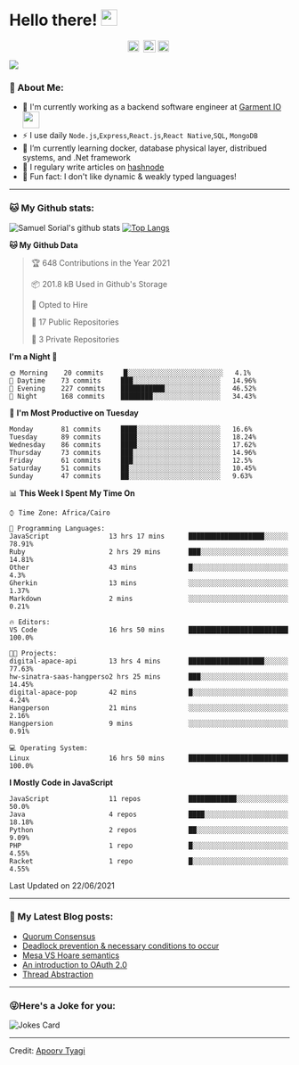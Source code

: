 # Hello there! <img src="https://github.com/TheDudeThatCode/TheDudeThatCode/blob/master/Assets/Hi.gif" width="29px">
<p align="center">
<a href="https://www.linkedin.com/in/samuel-sorial/" target="blank"><img align="center" src="https://cdn.jsdelivr.net/npm/simple-icons@3.0.1/icons/linkedin.svg" alt="samuel_linkedin" height="20" width="20" /></a>&nbsp;
<a href="https://stackoverflow.com/users/13089670/samuel-sorial"><img align="center" alt="Samuel Sorial stack over flow" width="22px" src="https://cdn.jsdelivr.net/npm/simple-icons@3.0.1/icons/stackoverflow.svg" /></a>
<a href="https://twitter.com/samolaaaa" target="blank"><img align="center" src="https://cdn.jsdelivr.net/npm/simple-icons@3.0.1/icons/twitter.svg" alt="samuel_twitter" height="20" width="20" /></a>&nbsp;
</p>


![](https://camo.githubusercontent.com/992babdffd8c74a1502de375fbdf7e4d54773242/68747470733a2f2f6d656469612e67697068792e636f6d2f6d656469612f53576f536b4e36447854737a71494b4571762f67697068792e676966)

### 🤵 About Me:
- 🏦 I'm currently working as a backend software engineer at [Garment IO](https://garment.io)
      <img src="https://media.giphy.com/media/WUlplcMpOCEmTGBtBW/giphy.gif" width="30">
- ⚡ I use daily ```Node.js```,```Express```,```React.js```,```React Native```,```SQL```, ```MongoDB```
- 🌱 I’m currently learning docker, database physical layer, distribued systems, and .Net framework
- 📝 I regulary write articles on [hashnode](https://samuelsorial.tech/)
- 🤔 Fun fact: I don't like dynamic & weakly typed languages!

---
### 🐱 My Github stats:
![Samuel Sorial's github stats](https://github-readme-stats.vercel.app/api?username=samuel-sorial&show_icons=true&title_color=ffc857&icon_color=8ac926&text_color=daf7dc&bg_color=151515&hide=["stars"])
[![Top Langs](https://github-readme-stats.vercel.app/api/top-langs/?username=samuel-sorial&layout=compact&text_color=daf7dc&bg_color=151515)](https://github.com/anuraghazra/github-readme-stats)

<!--START_SECTION:waka-->
**🐱 My Github Data** 

> 🏆 648 Contributions in the Year 2021
 > 
> 📦 201.8 kB Used in Github's Storage 
 > 
> 💼 Opted to Hire
 > 
> 📜 17 Public Repositories 
 > 
> 🔑 3 Private Repositories  
 > 
**I'm a Night 🦉** 

```text
🌞 Morning    20 commits     █░░░░░░░░░░░░░░░░░░░░░░░░   4.1% 
🌆 Daytime    73 commits     ███░░░░░░░░░░░░░░░░░░░░░░   14.96% 
🌃 Evening    227 commits    ███████████░░░░░░░░░░░░░░   46.52% 
🌙 Night      168 commits    ████████░░░░░░░░░░░░░░░░░   34.43%

```
📅 **I'm Most Productive on Tuesday** 

```text
Monday       81 commits     ████░░░░░░░░░░░░░░░░░░░░░   16.6% 
Tuesday      89 commits     ████░░░░░░░░░░░░░░░░░░░░░   18.24% 
Wednesday    86 commits     ████░░░░░░░░░░░░░░░░░░░░░   17.62% 
Thursday     73 commits     ███░░░░░░░░░░░░░░░░░░░░░░   14.96% 
Friday       61 commits     ███░░░░░░░░░░░░░░░░░░░░░░   12.5% 
Saturday     51 commits     ██░░░░░░░░░░░░░░░░░░░░░░░   10.45% 
Sunday       47 commits     ██░░░░░░░░░░░░░░░░░░░░░░░   9.63%

```


📊 **This Week I Spent My Time On** 

```text
⌚︎ Time Zone: Africa/Cairo

💬 Programming Languages: 
JavaScript               13 hrs 17 mins      ███████████████████░░░░░░   78.91% 
Ruby                     2 hrs 29 mins       ███░░░░░░░░░░░░░░░░░░░░░░   14.81% 
Other                    43 mins             █░░░░░░░░░░░░░░░░░░░░░░░░   4.3% 
Gherkin                  13 mins             ░░░░░░░░░░░░░░░░░░░░░░░░░   1.37% 
Markdown                 2 mins              ░░░░░░░░░░░░░░░░░░░░░░░░░   0.21%

🔥 Editors: 
VS Code                  16 hrs 50 mins      █████████████████████████   100.0%

🐱‍💻 Projects: 
digital-apace-api        13 hrs 4 mins       ███████████████████░░░░░░   77.63% 
hw-sinatra-saas-hangperso2 hrs 25 mins       ███░░░░░░░░░░░░░░░░░░░░░░   14.45% 
digital-apace-pop        42 mins             █░░░░░░░░░░░░░░░░░░░░░░░░   4.24% 
Hangperson               21 mins             ░░░░░░░░░░░░░░░░░░░░░░░░░   2.16% 
Hangpersion              9 mins              ░░░░░░░░░░░░░░░░░░░░░░░░░   0.91%

💻 Operating System: 
Linux                    16 hrs 50 mins      █████████████████████████   100.0%

```

**I Mostly Code in JavaScript** 

```text
JavaScript               11 repos            ████████████░░░░░░░░░░░░░   50.0% 
Java                     4 repos             ████░░░░░░░░░░░░░░░░░░░░░   18.18% 
Python                   2 repos             ██░░░░░░░░░░░░░░░░░░░░░░░   9.09% 
PHP                      1 repo              █░░░░░░░░░░░░░░░░░░░░░░░░   4.55% 
Racket                   1 repo              █░░░░░░░░░░░░░░░░░░░░░░░░   4.55%

```



 Last Updated on 22/06/2021
<!--END_SECTION:waka-->

---

### 📕 My Latest Blog posts:
<!-- BLOG-POST-LIST:START -->
- [Quorum Consensus](https://samuelsorial.tech/quorum-consensus)
- [Deadlock prevention & necessary conditions to occur](https://samuelsorial.tech/deadlock-prevention-and-necessary-conditions-to-occur)
- [Mesa VS Hoare semantics](https://samuelsorial.tech/mesa-vs-hoare-semantics)
- [An introduction to OAuth 2.0](https://samuelsorial.tech/an-introduction-to-oauth-20)
- [Thread Abstraction](https://samuelsorial.tech/thread-abstraction)
<!-- BLOG-POST-LIST:END -->
---

### 😜Here's a Joke for you:
<img src="https://readme-jokes.vercel.app/api" alt="Jokes Card" />

----

Credit: [Apoorv Tyagi](https://github.com/ApoorvTyagi)


